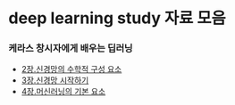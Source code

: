 # deep learning study 자료 모음

### 케라스 창시자에게 배우는 딥러닝

- [2장.신경망의 수학적 구성 요소](https://github.com/YunSeo00/deeplearning-study/blob/main/%EC%BC%80%EB%9D%BC%EC%8A%A4_%EC%B0%BD%EC%8B%9C%EC%9E%90%EC%97%90%EA%B2%8C_%EB%B0%B0%EC%9A%B0%EB%8A%94_%EB%94%A5%EB%9F%AC%EB%8B%9D/2_%EC%8B%9C%EC%9E%91%ED%95%98%EA%B8%B0_%EC%A0%84%EC%97%90_%EC%8B%A0%EA%B2%BD%EB%A7%9D%EC%9D%98_%EC%88%98%ED%95%99%EC%A0%81_%EA%B5%AC%EC%84%B1_%EC%9A%94%EC%86%8C.ipynb)
- [3장.신경망 시작하기](https://github.com/YunSeo00/deeplearning-study/blob/main/%EC%BC%80%EB%9D%BC%EC%8A%A4_%EC%B0%BD%EC%8B%9C%EC%9E%90%EC%97%90%EA%B2%8C_%EB%B0%B0%EC%9A%B0%EB%8A%94_%EB%94%A5%EB%9F%AC%EB%8B%9D/3_%EC%8B%A0%EA%B2%BD%EB%A7%9D_%EC%8B%9C%EC%9E%91%ED%95%98%EA%B8%B0.ipynb)
- [4장.머신러닝의 기본 요소](https://github.com/YunSeo00/deeplearning-study/blob/main/%EC%BC%80%EB%9D%BC%EC%8A%A4_%EC%B0%BD%EC%8B%9C%EC%9E%90%EC%97%90%EA%B2%8C_%EB%B0%B0%EC%9A%B0%EB%8A%94_%EB%94%A5%EB%9F%AC%EB%8B%9D/4%EC%9E%A5%20%EB%A8%B8%EC%8B%A0%20%EB%9F%AC%EB%8B%9D%EC%9D%98%20%EA%B8%B0%EB%B3%B8%20%EC%9A%94%EC%86%8C.ipynb%20-%20Colaboratory.pdf)
